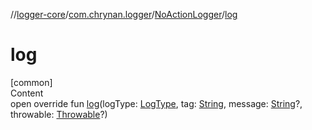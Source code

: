 //[logger-core](../../../index.md)/[com.chrynan.logger](../index.md)/[NoActionLogger](index.md)/[log](log.md)



# log  
[common]  
Content  
open override fun [log](log.md)(logType: [LogType](../-log-type/index.md), tag: [String](https://kotlinlang.org/api/latest/jvm/stdlib/kotlin/-string/index.html), message: [String](https://kotlinlang.org/api/latest/jvm/stdlib/kotlin/-string/index.html)?, throwable: [Throwable](https://kotlinlang.org/api/latest/jvm/stdlib/kotlin/-throwable/index.html)?)  



